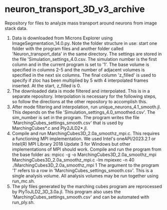 # neuron_transport_3D_v3_archive
Repository for files to analyze mass transport around neurons from image stack data.

1) Data is downloaded from Microns Explorer using ImageSegmentation_14.0.py.  Note the folder structure in use: start one folder with the program files and another folder called 'Neuron_transport_data' in the same directory.  The settings are stored in the file 'Simulation_settings_4.0.csv. The simulation number is the first column and in the current program is set to '1'.  The base volume is specified in columns 2-5 and the number of adjacent volumes is specified in the next six columns.  The final column 'z_filled' is used to specify if zloc has been multiplied by 5 with 4 interpolated frames inserted.  At the start, z_filled is 0.
2) The downloaded data is mode filtered and interpolated.  This is in a separate repository.  Interpolation is necessary for the following steps, so follow the directions at the other repository to accomplish this.
3) After mode filtering and interpolation, run unique_neurons_4.1_smooth.jl.  This depends on the file 'Simulation_settings_4.0_smoothed.csv'. The sim_number is set in the program.  The program writes the file 'MarchingCubes_settings_smooth.csv' that is used by MarchingCubes*.c and Ply2JLD2*.jl.
4) Compile and run MarchingCubes3D_2.0a_smoothz_mpi.c.  This requires a functioning MPI implementation.  We used Intel's oneAPI/2023.2.1 or Intel(R) MPI Library 2018 Update 3 for Windows but other implementations of MPI should work.  Compile and run the program from the base folder as:
mpicc -g -o MarchingCubes3D_2.0a_smoothz_mpi MarchingCubes3D_2.0a_smoothz_mpi.c -lm
mpiexec -n 40 ./MarchingCubes3D_2.0a_smoothz_mpi 1
The argument to the program '1' refers to a row in 'MarchingCubes_settings_smooth.csv'. This is a single analysis volume.  All analysis volumes may be run together using run_mc.sh.
5) The ply files generated by the marching cubes program are reprocessed by PlyToJLD2_3D_3.0a.jl. This program also uses the 'MarchingCubes_settings_smooth.csv' and can be automated with run_ply.sh.
